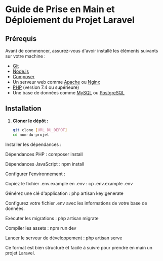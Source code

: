 # Guide de Prise en Main et Déploiement du Projet Laravel

## Prérequis

Avant de commencer, assurez-vous d'avoir installé les éléments suivants sur votre machine :

- [Git](https://git-scm.com/)
- [Node.js](https://nodejs.org/)
- [Composer](https://getcomposer.org/)
- Un serveur web comme [Apache](https://httpd.apache.org/) ou [Nginx](https://www.nginx.com/)
- [PHP](https://www.php.net/) (version 7.4 ou supérieure)
- Une base de données comme [MySQL](https://www.mysql.com/) ou [PostgreSQL](https://www.postgresql.org/)

## Installation

1. **Cloner le dépôt :**

   ```bash
   git clone [URL_DU_DEPOT]
   cd nom-du-projet
Installer les dépendances :

Dépendances PHP :
composer install

Dépendances JavaScript :
npm install

Configurer l'environnement :

Copiez le fichier .env.example en .env :
cp .env.example .env

Générez une clé d'application :
php artisan key:generate

Configurez votre fichier .env avec les informations de votre base de données.

Exécuter les migrations :
php artisan migrate

Compiler les assets :
npm run dev

Lancer le serveur de développement :
php artisan serve

Ce format est bien structuré et facile à suivre pour prendre en main un projet Laravel.
